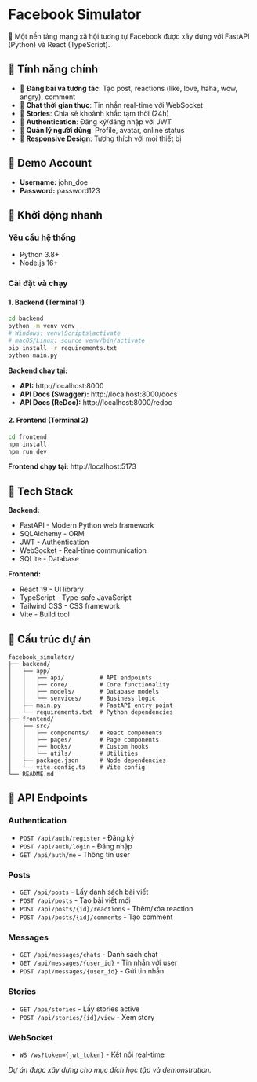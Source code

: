 # Facebook Simulator

🚀 Một nền tảng mạng xã hội tương tự Facebook được xây dựng với FastAPI (Python) và React (TypeScript).

## 🎯 Tính năng chính

- 📝 **Đăng bài và tương tác**: Tạo post, reactions (like, love, haha, wow, angry), comment
- 💬 **Chat thời gian thực**: Tin nhắn real-time với WebSocket
- 📖 **Stories**: Chia sẻ khoảnh khắc tạm thời (24h)
- 🔐 **Authentication**: Đăng ký/đăng nhập với JWT
- 👥 **Quản lý người dùng**: Profile, avatar, online status
- 📱 **Responsive Design**: Tương thích với mọi thiết bị

## 🎯 Demo Account
- **Username:** john_doe
- **Password:** password123

## 🚀 Khởi động nhanh

### Yêu cầu hệ thống
- Python 3.8+
- Node.js 16+

### Cài đặt và chạy

#### 1. Backend (Terminal 1)
```bash
cd backend
python -m venv venv
# Windows: venv\Scripts\activate
# macOS/Linux: source venv/bin/activate
pip install -r requirements.txt
python main.py
```

**Backend chạy tại:** 
- **API:** http://localhost:8000
- **API Docs (Swagger):** http://localhost:8000/docs
- **API Docs (ReDoc):** http://localhost:8000/redoc

#### 2. Frontend (Terminal 2)
```bash
cd frontend
npm install
npm run dev
```

**Frontend chạy tại:** http://localhost:5173

## 🔧 Tech Stack

**Backend:**
- FastAPI - Modern Python web framework
- SQLAlchemy - ORM
- JWT - Authentication
- WebSocket - Real-time communication
- SQLite - Database

**Frontend:**
- React 19 - UI library
- TypeScript - Type-safe JavaScript
- Tailwind CSS - CSS framework
- Vite - Build tool

## 📂 Cấu trúc dự án

```
facebook_simulator/
├── backend/
│   ├── app/
│   │   ├── api/          # API endpoints
│   │   ├── core/         # Core functionality
│   │   ├── models/       # Database models
│   │   └── services/     # Business logic
│   ├── main.py           # FastAPI entry point
│   └── requirements.txt  # Python dependencies
├── frontend/
│   ├── src/
│   │   ├── components/   # React components
│   │   ├── pages/        # Page components
│   │   ├── hooks/        # Custom hooks
│   │   └── utils/        # Utilities
│   ├── package.json      # Node dependencies
│   └── vite.config.ts    # Vite config
└── README.md
```

## 🌟 API Endpoints

### Authentication
- `POST /api/auth/register` - Đăng ký
- `POST /api/auth/login` - Đăng nhập
- `GET /api/auth/me` - Thông tin user

### Posts
- `GET /api/posts` - Lấy danh sách bài viết
- `POST /api/posts` - Tạo bài viết mới
- `POST /api/posts/{id}/reactions` - Thêm/xóa reaction
- `POST /api/posts/{id}/comments` - Tạo comment

### Messages
- `GET /api/messages/chats` - Danh sách chat
- `GET /api/messages/{user_id}` - Tin nhắn với user
- `POST /api/messages/{user_id}` - Gửi tin nhắn

### Stories
- `GET /api/stories` - Lấy stories active
- `POST /api/stories/{id}/view` - Xem story

### WebSocket
- `WS /ws?token={jwt_token}` - Kết nối real-time

*Dự án được xây dựng cho mục đích học tập và demonstration.*
